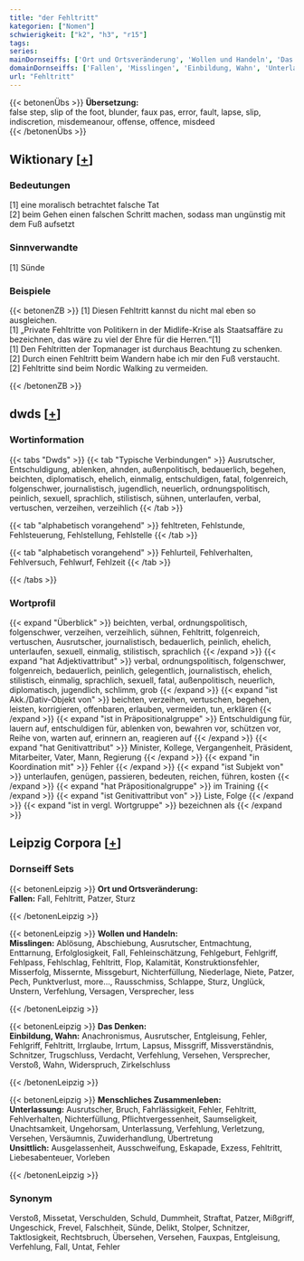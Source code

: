 ```yaml
---
title: "der Fehltritt"
kategorien: ["Nomen"]
schwierigkeit: ["k2", "h3", "r15"]
tags:
series:
mainDornseiffs: ['Ort und Ortsveränderung', 'Wollen und Handeln', 'Das Denken', 'Menschliches Zusammenleben']
domainDornseiffs: ['Fallen', 'Misslingen', 'Einbildung, Wahn', 'Unterlassung', 'Unsittlich']
url: "Fehltritt"
---
```


{{< betonenÜbs >}}
**Übersetzung:**  
false step, slip of the foot, blunder, faux pas, error, fault, lapse, slip, indiscretion, misdemeanour, offense, offence, misdeed  
{{< /betonenÜbs >}}

## Wiktionary [[+](https://de.wiktionary.org/wiki/Fehltritt)]

### Bedeutungen
[1] eine moralisch betrachtet falsche Tat  
[2] beim Gehen einen falschen Schritt machen, sodass man ungünstig mit dem Fuß aufsetzt  

### Sinnverwandte
[1] Sünde  

### Beispiele
{{< betonenZB >}}
[1] Diesen Fehltritt kannst du nicht mal eben so ausgleichen.  
[1] „Private Fehltritte von Politikern in der Midlife-Krise als Staatsaffäre zu bezeichnen, das wäre zu viel der Ehre für die Herren.“[1]  
[1] Den Fehltritten der Topmanager ist durchaus Beachtung zu schenken.  
[2] Durch einen Fehltritt beim Wandern habe ich mir den Fuß verstaucht.  
[2] Fehltritte sind beim Nordic Walking zu vermeiden.  

{{< /betonenZB >}}


## dwds [[+](https://www.dwds.de/wb/Fehltritt)]

### Wortinformation
{{< tabs "Dwds" >}}
{{< tab "Typische Verbindungen" >}}
Ausrutscher, Entschuldigung, ablenken, ahnden, außenpolitisch, bedauerlich, begehen, beichten, diplomatisch, ehelich, einmalig, entschuldigen, fatal, folgenreich, folgenschwer, journalistisch, jugendlich, neuerlich, ordnungspolitisch, peinlich, sexuell, sprachlich, stilistisch, sühnen, unterlaufen, verbal, vertuschen, verzeihen, verzeihlich
{{< /tab >}}

{{< tab "alphabetisch vorangehend" >}}
fehltreten, Fehlstunde, Fehlsteuerung, Fehlstellung, Fehlstelle
{{< /tab >}}

{{< tab "alphabetisch vorangehend" >}}
Fehlurteil, Fehlverhalten, Fehlversuch, Fehlwurf, Fehlzeit
{{< /tab >}}

{{< /tabs >}}

### Wortprofil
{{< expand "Überblick" >}} beichten, verbal, ordnungspolitisch, folgenschwer, verzeihen, verzeihlich, sühnen, Fehltritt, folgenreich, vertuschen, Ausrutscher, journalistisch, bedauerlich, peinlich, ehelich, unterlaufen, sexuell, einmalig, stilistisch, sprachlich {{< /expand >}}
{{< expand "hat Adjektivattribut" >}} verbal, ordnungspolitisch, folgenschwer, folgenreich, bedauerlich, peinlich, gelegentlich, journalistisch, ehelich, stilistisch, einmalig, sprachlich, sexuell, fatal, außenpolitisch, neuerlich, diplomatisch, jugendlich, schlimm, grob {{< /expand >}}
{{< expand "ist Akk./Dativ-Objekt von" >}} beichten, verzeihen, vertuschen, begehen, leisten, korrigieren, offenbaren, erlauben, vermeiden, tun, erklären {{< /expand >}}
{{< expand "ist in Präpositionalgruppe" >}} Entschuldigung für, lauern auf, entschuldigen für, ablenken von, bewahren vor, schützen vor, Reihe von, warten auf, erinnern an, reagieren auf {{< /expand >}}
{{< expand "hat Genitivattribut" >}} Minister, Kollege, Vergangenheit, Präsident, Mitarbeiter, Vater, Mann, Regierung {{< /expand >}}
{{< expand "in Koordination mit" >}} Fehler {{< /expand >}}
{{< expand "ist Subjekt von" >}} unterlaufen, genügen, passieren, bedeuten, reichen, führen, kosten {{< /expand >}}
{{< expand "hat Präpositionalgruppe" >}} im Training {{< /expand >}}
{{< expand "ist Genitivattribut von" >}} Liste, Folge {{< /expand >}}
{{< expand "ist in vergl. Wortgruppe" >}} bezeichnen als {{< /expand >}}

## Leipzig Corpora [[+](https://corpora.uni-leipzig.de/en/res?word=Fehltritt&corpusId=deu_newscrawl-public_2018)]

### Dornseiff Sets
{{< betonenLeipzig >}}
**Ort und Ortsveränderung:**  
**Fallen:** Fall, Fehltritt, Patzer, Sturz  

{{< /betonenLeipzig >}}


{{< betonenLeipzig >}}
**Wollen und Handeln:**  
**Misslingen:** Ablösung, Abschiebung, Ausrutscher, Entmachtung, Enttarnung, Erfolglosigkeit, Fall, Fehleinschätzung, Fehlgeburt, Fehlgriff, Fehlpass, Fehlschlag, Fehltritt, Flop, Kalamität, Konstruktionsfehler, Misserfolg, Missernte, Missgeburt, Nichterfüllung, Niederlage, Niete, Patzer, Pech, Punktverlust, more..., Rausschmiss, Schlappe, Sturz, Unglück, Unstern, Verfehlung, Versagen, Versprecher, less  

{{< /betonenLeipzig >}}


{{< betonenLeipzig >}}
**Das Denken:**  
**Einbildung, Wahn:** Anachronismus, Ausrutscher, Entgleisung, Fehler, Fehlgriff, Fehltritt, Irrglaube, Irrtum, Lapsus, Missgriff, Missverständnis, Schnitzer, Trugschluss, Verdacht, Verfehlung, Versehen, Versprecher, Verstoß, Wahn, Widerspruch, Zirkelschluss  

{{< /betonenLeipzig >}}


{{< betonenLeipzig >}}
**Menschliches Zusammenleben:**  
**Unterlassung:** Ausrutscher, Bruch, Fahrlässigkeit, Fehler, Fehltritt, Fehlverhalten, Nichterfüllung, Pflichtvergessenheit, Saumseligkeit, Unachtsamkeit, Ungehorsam, Unterlassung, Verfehlung, Verletzung, Versehen, Versäumnis, Zuwiderhandlung, Übertretung  
**Unsittlich:** Ausgelassenheit, Ausschweifung, Eskapade, Exzess, Fehltritt, Liebesabenteuer, Vorleben  

{{< /betonenLeipzig >}}

### Synonym
Verstoß, Missetat, Verschulden, Schuld, Dummheit, Straftat, Patzer, Mißgriff, Ungeschick, Frevel, Falschheit, Sünde, Delikt, Stolper, Schnitzer, Taktlosigkeit, Rechtsbruch, Übersehen, Versehen, Fauxpas, Entgleisung, Verfehlung, Fall, Untat, Fehler

